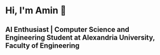 # Hi, I'm Amin 👋
## AI Enthusiast | Computer Science and Engineering Student at Alexandria University, Faculty of Engineering

